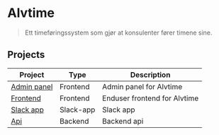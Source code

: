 # Alvtime

> Ett timeføringssystem som gjør at konsulenter fører timene sine.

## Projects


Project                                        | Type | Description
-------                                        | ---- | -----------
[Admin panel](./packages/adminpanel)   | Frontend | Admin panel for Alvtime
[Frontend](./packages/frontend) | Frontend | Enduser frontend for Alvtime
[Slack app](./packages/slack-app) | Slack-app | Slack app
[Api](./packages/api) | Backend | Backend api
